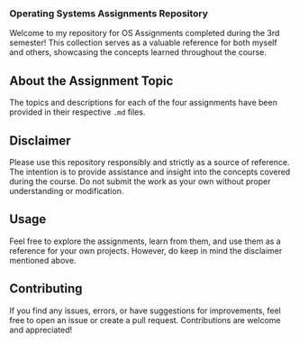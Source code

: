 ### Operating Systems Assignments Repository
Welcome to my repository for OS Assignments completed during the 3rd semester! This collection serves as a valuable reference for both myself and others, showcasing the concepts learned throughout the course.

## About the Assignment Topic
The topics and descriptions for each of the four assignments have been provided in their respective ```.md``` files.

## Disclaimer
Please use this repository responsibly and strictly as a source of reference. The intention is to provide assistance and insight into the concepts covered during the course. Do not submit the work as your own without proper understanding or modification.

## Usage
Feel free to explore the assignments, learn from them, and use them as a reference for your own projects. However, do keep in mind the disclaimer mentioned above.

## Contributing
If you find any issues, errors, or have suggestions for improvements, feel free to open an issue or create a pull request. Contributions are welcome and appreciated!
